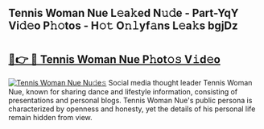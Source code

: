 ## Tennis Woman Nue L𝚎a𝚔ed N𝚞𝚍e - Part-YqY Vi𝚍𝚎o P𝚑𝚘tos - H𝚘𝚝 O𝚗𝚕yf𝚊ns L𝚎a𝚔s bgjDz

# <h2><a href="http://kf90jv6.oniu.top/?m=Tennis+Woman+Nue">🔗👉 🔴 Tennis Woman Nue P𝚑ot𝚘𝚜 V𝚒d𝚎o</a></h2>

[![Tennis Woman Nue Nu𝚍e𝚜](https://i.imgur.com/0qMVB7G.gif)](http://kf90jv6.oniu.top/?m=Tennis+Woman+Nue)
Social media thought leader Tennis Woman Nue, known for sharing dance and lifestyle information, consisting of presentations and personal blogs. Tennis Woman Nue's public persona is characterized by openness and honesty, yet the details of his personal life remain hidden from view.  
